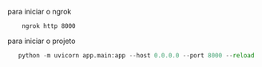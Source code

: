 para iniciar o ngrok 
```shell
    ngrok http 8000
```

para iniciar o projeto
```python
   python -m uvicorn app.main:app --host 0.0.0.0 --port 8000 --reload
```